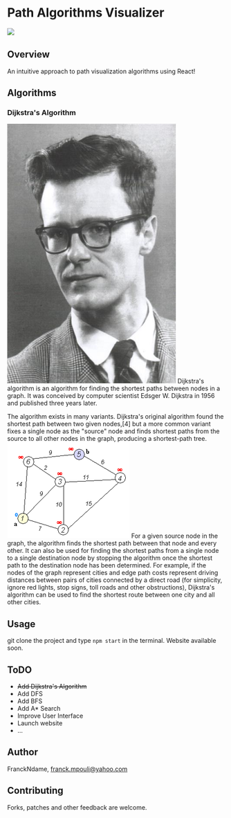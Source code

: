 # Path Algorithms Visualizer

![](public/PAV.png)

## Overview

An intuitive approach to path visualization algorithms using React!

## Algorithms

### Dijkstra's Algorithm

![](public/edsger-w-dijkstra.jpeg)
Dijkstra's algorithm is an algorithm for finding the shortest paths between nodes in a graph. It was conceived by computer scientist Edsger W. Dijkstra in 1956 and published three years later.

The algorithm exists in many variants. Dijkstra's original algorithm found the shortest path between two given nodes,[4] but a more common variant fixes a single node as the "source" node and finds shortest paths from the source to all other nodes in the graph, producing a shortest-path tree.
![](public/Dijkstra_Animation.gif)
For a given source node in the graph, the algorithm finds the shortest path between that node and every other. It can also be used for finding the shortest paths from a single node to a single destination node by stopping the algorithm once the shortest path to the destination node has been determined. For example, if the nodes of the graph represent cities and edge path costs represent driving distances between pairs of cities connected by a direct road (for simplicity, ignore red lights, stop signs, toll roads and other obstructions), Dijkstra's algorithm can be used to find the shortest route between one city and all other cities.

## Usage

git clone the project and type `npm start` in the terminal.
Website available soon.

## ToDO

- ~~Add Dijkstra's Algorithm~~
- Add DFS
- Add BFS
- Add A\* Search
- Improve User Interface
- Launch website
- ...

## Author

FranckNdame, franck.mpouli@yahoo.com

## Contributing

Forks, patches and other feedback are welcome.
